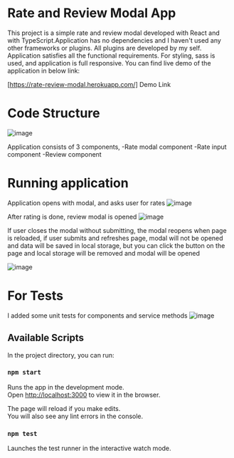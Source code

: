 # Rate and Review Modal App

This project is a simple rate and review modal developed with React and with TypeScript.Application has no dependencies and I haven't used any other frameworks or plugins. All plugins are developed by my self. Application satisfies all the functional requirements. For styling, sass is used, and application is full responsive.
You can find live demo of the application in below link:


[https://rate-review-modal.herokuapp.com/] Demo Link


# Code Structure

![image](https://user-images.githubusercontent.com/8982629/180784614-53f23476-7538-4f5b-9a11-87b5a8d5a408.png)

Application consists of 3 components,
-Rate modal component
-Rate input component 
-Review component

# Running application
Application opens with modal, and asks user for rates
![image](https://user-images.githubusercontent.com/8982629/180784884-49f5cb2b-7535-48ec-b662-b3c952877b18.png)

After rating is done, review modal is opened
![image](https://user-images.githubusercontent.com/8982629/180784962-7c0121a2-2b43-4c37-b0ce-e416ecc4cad4.png)


If user closes the modal without submitting, the modal reopens when page is reloaded, if user submits and refreshes page, modal will not be opened and data will be saved in local storage, but you can click the button on the page and local storage will be removed and modal will be opened

![image](https://user-images.githubusercontent.com/8982629/180785325-cb24f30a-41d7-4443-8977-964ab86d39ee.png)

# For Tests

I added some unit tests for components and service methods
![image](https://user-images.githubusercontent.com/8982629/180785404-a3c152d2-2bf4-41ef-b70e-e3920312f11f.png)


## Available Scripts

In the project directory, you can run:

### `npm start`

Runs the app in the development mode.\
Open [http://localhost:3000](http://localhost:3000) to view it in the browser.

The page will reload if you make edits.\
You will also see any lint errors in the console.

### `npm test`

Launches the test runner in the interactive watch mode.




